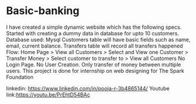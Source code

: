 # Basic-banking
I have created a simple dynamic website which has the following specs. 
Started with creating a dummy data in database for upto 10 customers. Database used: Mysql
Customers table will have basic fields such as name, email, current balance.
Transfers table will record all transfers happened
Flow: Home Page > View all Customers > Select and View one Customer > Transfer Money > Select customer to transfer to > View all Customers
No Login Page. No User Creation. Only transfer of money between multiple users. 
This project is done for internship on web designing for The Spark Foundation 

linkedin: https://www.linkedin.com/in/pooja-r-3b4865144/
Youtube link:https://youtu.be/PrEhtD54BAc
